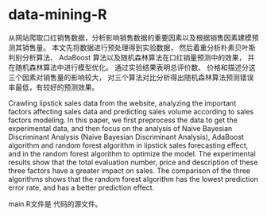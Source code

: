 # data-mining-R
从网站爬取口红销售数据，分析影响销售数据的重要因素以及根据销售因素建模预测其销售量。 
本文先将数据进行预处理得到实验数据， 
然后着重分析朴素贝叶斯判别分析算法、 AdaBoost 算法以及随机森林算法在口红销量预测中的效果， 并在随机森林算法中进行模型优化。 
通过实验结果表明总评价数、 价格和描述分这三个因素对销售量的影响较大， 
对三个算法对比分析得出随机森林算法预测错误率最低，有较好的预测效果。

Crawling lipstick sales data from the website, 
analyzing the important factors affecting sales data and predicting sales volume according to sales factors modeling. 
In this paper, 
we first preprocess the data to get the experimental data, 
and then focus on the analysis of Naive Bayesian Discriminant Analysis (Naive Bayesian Discriminant Analysis), 
AdaBoost algorithm and random forest algorithm in lipstick sales forecasting effect, 
and in the random forest algorithm to optimize the model. 
The experimental results show that the total evaluation number, 
price and description of these three factors have a greater impact on sales. 
The comparison of the three algorithms shows that the random forest algorithm has the lowest prediction error rate, 
and has a better prediction effect.


main.R文件是 代码的源文件。
